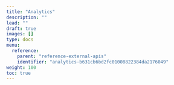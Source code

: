 ```yaml
---
title: "Analytics"
description: ""
lead: ""
draft: true
images: []
type: docs
menu:
  reference:
    parent: "reference-external-apis"
    identifier: "analytics-b631cb6bd2fc01008822384da2176049"
weight: 100
toc: true
---
```


